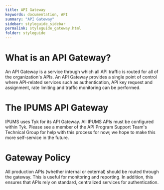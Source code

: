 ```yaml
---
title: API Gateway
keywords: documentation, API
summary: "API Gateway"
sidebar: styleguide_sidebar
permalink: styleguide_gateway.html
folder: styleguide
---
```


# What is an API Gateway?

An API Gateway is a service through which all API traffic is routed for all of
the organization's APIs. An API Gateway provides a single point of control where
API-related services such as authentication, API key request and assignment,
rate limiting and traffic monitoring can be performed.

# The IPUMS API Gateway

IPUMS uses Tyk for its API Gateway. All IPUMS APIs must be configured within Tyk.
Please see a member of the API Program Support Team's Technical Group for help
with this process for now; we hope to make this more self-service in the future.

# Gateway Policy

All production APIs (whether internal or external) should be routed through the
gateway. This is useful for monitoring and reporting. In addition, this ensures
that APIs rely on standard, centralized services for authentication.
